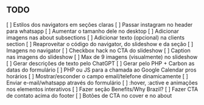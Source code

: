 ## TODO

[ ] Estilos dos navigators em seções claras
[ ] Passar instagram no header para whatsapp
[ ] Aumentar o tamanho dele no desktop
[ ] Adicionar imagens nas about subsections
[ ] Adicionar texto (opcional) na clients section
[ ] Reaproveitar o código do navigator, do slideshow e da seção
[ ] Imagens no navigator
[ ] Checkbox hack no CTA do slideshow
[ ] Caption nas imagens do slideshow
[ ] Max de 9 imagens (visualmente) no slideshow
[ ] Gerar descrições de texto pelo ChatGPT
[ ] Gerar pelo PHP + Carbon as datas do formulário
[ ] PHP ou JS para a chamada ao Google Calendar pros horários
[ ] Mostrar/esconder o campo email/telefone dinamicamente
[ ] Enviar e-mail/whatsapp através do formulário
[ ] :hover, :active e animações nos elementos interativos
[ ] Fazer seção Benefits/Why Brazil?
[ ] Fazer CTA de contato acima do footer
[ ] Botões de CTA no cover e no about
